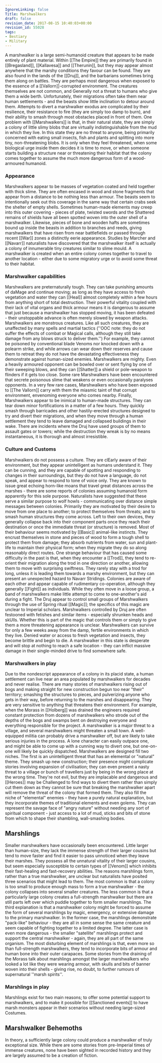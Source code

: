 ```yaml
---
IgnoreLinking: false
Title: Marshwalkers
draft: false
revision_date: 2017-08-15 10:40:03+00:00
revision_id: 55028
tags:
- Bestiary
- Military
---
```


A marshwalker is a large semi-humanoid creature that appears to be made entirely of plant material. Within [[The Empire]] they are primarily found in [[Bregasland]], [[Kallavesa]] and [[Therunin]], but they may appear almost anywhere that the marshy conditions they favour can be found. They are also found in the lands of the [[Druj]], and the barbarians sometimes bring them along on battles. They are perhaps most dangerous when exposed to the essence of a [[Vallorn]]-corrupted environment.
The creatures themselves are not common, and Generally not a threat to humans who give them a wide berth. Unfortunately, their migrations often take them near human settlements - and the beasts show little inclination to detour around them. Attempts to divert a marshwalker exodus are complicated by their resilience, their resistance to fire (they are simply too damp to burn), and their ability to smash through most obstacles placed in front of them.
One problem with [[Marshwalkers]] is that, in their natural state, they are simply a colony of little slimy blobs that are virtually indistinguishable from the mud in which they live. In this state they are no threat to anyone, being primarily concerned with eating small insects, fish and plants and splitting into more tiny, non-threatening blobs. It is only when they feel threatened, when some biological urge inside them decides it is time to move, or when someone starts building a structure near  or threatening their habitat that the colony comes together to assume the much more dangerous form of a wood-armoured humanoid.
### Appearance
Marshwalkers appear to be masses of vegetation coated and held together with thick slime. They are often encased in wood and stone fragments that appear from a distance to be nothing less than armour. The beasts seem to intentionally seek out this coverage in the same way that certain crabs seek the shelter of empty shells. Sometimes human-made elements may creep into this outer covering - pieces of plate, twisted swords and the Shattered remains of shields have all been spotted woven into the outer shell of a marshwalker. Likewise, pieces of bone and wooden hafts are sometimes bound up inside the beasts in addition to branches and reeds, giving marshwalkers that have risen from near battlefields or passed through recent [[War]] zones a distinctly eerie appearance.
Studies by Marcher and [[Navarr]] naturalists have discovered that the marshwalker itself is actually a colony of innumerable tiny creatures similar to slime mould. A marshwalker is created when an entire colony comes together to travel to another location - either due to some migratory urge or to avoid some threat to their habitat.
### Marshwalker capabilities
Marshwalkers are preternaturally tough. They can take punishing amounts of daMage and continue moving; as long as they have access to fresh vegetation and water they can [[Heal]] almost completely within a few hours from anything short of total destruction. Their powerful vitality coupled with their lack of vital organs and thick armour means it is dangerous to assume that just because a marshwalker has stopped moving, it has been defeated - their unstoppable advance is often merely slowed by weapon attacks.
Marshwalkers are monstrous creatures. Like all such creatures, they are unaffected by many spells and martial tactics (''OOC note: they do not suffer the effects of combat or Magical calls, although they still take damage from any blows struck to deliver them.'') For example, they cannot be poisoned by conventional blade Venoms nor knocked down with a polearm strike, and while arrows can wear down their reserves and cause them to retreat they do not have the devastating effectiveness they demonstrate against human-sized enemies.
Marshwalkers are mighty. Even a heavily armoured opponent can be bowled over or sent flying by one of their sweeping blows, and they can [[Shatter]] a shield or pole-weapon to flinders if it gets too close. Some rare Marshwalkers have been encountered that secrete poisonous slime that weakens or even occasionally paralyses opponents. In a very few rare cases, Marshwalkers who have been exposed to [[The Vallorn]] carry with them the miasmic taint of that corrupt environment, envenoming everyone who comes nearby.
Finally, Marshwalkers appear to be inimical to human-made structures. They can tear down minor fortifications in a matter of a few hours. They quickly smash through barricades and other hastily-erected structures designed to try and divert their migrations, and when they move through a human settlement they tend to leave damaged and collapsed buildings in their wake. There are incidents where the Druj have used groups of them to assault gates or towers; while the destruction they wreak is by no means instantaneous, it is thorough and almost irresistible.
### Culture and Customs
Marshwalkers do not possess a culture. They are clEarly aware of their environment, but they appear unintelligent as humans understand it. They can be cunning, and they are capable of spotting and responding to changes in their surroundings, but they do not have a language, do not speak, and appear to respond to tone of voice only. They are known to issue great echoing horn-like moans that travel great distances across the marshes - there are some reports of colonies assuming humanoid form apparently for this sole purpose. Naturalists have suggested that these serve a similar purpose to wolf howls - communicating over distance simple messages between colonies.
Primarily they are motivated by their desire to move from one place to another; to protect themselves from threats; and to smash human structures they come across. Left to their own devices, they generally collapse back into their component parts once they reach their destination or once the immediate threat (or structure) is removed.
Most of their behaviour seems motivated by [[Basic]] animal-like instincts. They encrust themselves in stone and pieces of wood to form a tough shell to protect them from damage; they absorb nutrients from water, sun and plant-life to maintain their physical form; when they migrate they do so along reasonably direct routes. One strange behaviour that has caused some difficulty in the past is that, when they encounter a [[Trod]], they tend to re-orient their migration along the trod in one direction or another, allowing them to move with surprising swiftness. They rarely stay with a trod for long, unless it is leading them towards a marshy environment, but they can present an unexpected hazard to Navarr Stridings. 
Colonies are aware of each other and appear capable of rudimentary co-operation, although they generally [[Fight]] as individuals. While they often move in a loose group, a band of marshwalkers make little attempt to come to one-another's aid during a fight.
The Druj appear to control small groups of Marshwalkers through the use of Spring ritual [[Magic]]; the specifics of this magic are unclear to Imperial scholars. Marshwalkers controlled by Druj are often festooned with fetishes and similar items - especially shrunken heads and skUlls. Whether this is part of the magic that controls them or simply to give them a more threatening appearance is unclear.
Marshwalkers can survive for only a few weeks away from the damp, fertile environments in which they live. Denied water or access to fresh vegetation and insects, they become brittle and begin to die. A marshwalker in this state is desperate and will stop at nothing to reach a safe location - they can inflict massive damage in their single-minded drive to find somewhere safe.
### Marshwalkers in play
Due to the nondescript appearance of a colony in its placid state, a human settlement can live near an area populated by marshwalkers for decades and never realise. There are many stories of marshwalkers rising out of bogs and making straight for new construction begun too near "their" territory; smashing the structures to pieces, and pulverizing anyone who gets in their way, before returning to the marshes and disappearing.
They are very sensitive to anything that threatens their environment. For example, when the Morass  in [[Holberg]] was drained the engineers required constant protection from dozens of marshwalkers who strode out of the depths of the bogs and swamps bent on destroying everyone and everything responsible for the project.
A marshwalker is a major threat to a village, and several marshwalkers might threaten a small town. A well-equipped militia can probably drive a marshwalker off, but are likely to take serious injuries in the process. A lone character can easily outpace one, and might be able to come up with a cunning way to divert one, but one-on-one will likely be quickly dispatched.
Marshwalkers are designed fill two niches. The first is an unintelligent threat that has an elemental or "natural" theme. They smash up new construction; their presence might complicate stories involving expansion of civilisation; they can even present a nasty threat to a village or bunch of travellers just by being in the wrong place at the wrong time. They're not evil, but they are implacable and dangerous and [[Heroes]] may be Challenged to find ways to divert them rather than simply cut them down as they cannot be sure that breaking the marshwalker apart will remove the threat of the colony that formed them.
They also fill the niche of "elemental" enemies - they have a purely natural explanation, but they incorporate themes of traditional elements and even golems. They can represent the savage face of "angry nature" without needing any sort of spiritual component - just access to a lot of mud, sticks and bits of stone from which to shape their shambling, wall-smashing bodies.
## Marshlings
Smaller marshwalkers have occasionally been encountered. Little larger than human-size, they lack the immense strength of their larger cousins but tend to move faster and find it easier to pass unnoticed when they leave their marshes. They possess all the unnatural vitality of their larger cousins, but seem especially susceptible to certain types of [[Venom]] which inhibits their fast-healing and fast-recovery abilities. 
The reasons marshlings form, rather than a true marshwalker, are unclear but naturalists have posited three scenarios that might lead to them. The most common is that a colony is too small to produce enough mass to form a true marshwalker - the colony collapses into several smaller creatures. The less common is that a particularly large colony creates a full-strength marshwalker but there are still parts left over which puddle together to form smaller marshlings. The third explanation is that a marshwalker colony might be forced to assume the form of several marshlings by magic, emergency, or extensive damage to the primary marshwalker.
In the former case, the marshlings demonstrate "pack-like" behaviour - they are all in some sense the same creature and seem capable of fighting together to a limited degree. The latter case is even more dangerous - the smaller "satellite" marshlings protect and support the central marshwalker - again, they are all part of the same organism.
The most disturbing element of marshlings is that, even more so than full-strength marshwalkers, they tend to incorporate bits of armour and human bone into their outer carapaces. Some stories from the draining of the Morass talk about marshlings amongst the larger marshwalkers who looked a lot like they were wearing armour, with skulls and bits of banner woven into their shells - giving rise, no doubt, to further rumours of supernatural ''marsh spirits''.
### Marshlings in play
Marshlings exist for two main reasons; to offer some potential support to marshwalkers, and to make it possible for [[Sanctioned events]] to have marsh monsters appear in their scenarios without needing large-sized Costumes.
## Marshwalker Behemoths
In theory, a sufficiently large colony could produce a marshwalker of truly exceptional size. While there are some stories from pre-Imperial times of immense creatures, none have been sighted in recorded history and they are largely assumed to be a creation of fiction.